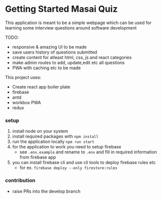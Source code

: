 # Getting Started Masai Quiz

This application is meant to be a simple webpage which can be used for learning some interview questions around software development

TODO:

- responsive & amazing UI to be made
- save users history of questions submitted
- create content for atleast html, css, js and react categories
- make admin routes to add, update,edit etc all questions
- PWA with caching etc to be made

This project uses:
- Create react app boiler plate
- firebase
- antd
- workbox PWA
- redux

### setup
1. install node on your system
1. install required packages with `npm install`
1. run the application locally `npm run start`
1. for the application to work you need to setup firebase
    - see `.env.example` and rename to `.env` and fill in required information from firebase app
1. you can install firebase cli and use cli tools to deploy firebase rules etc
    - for ex. `firebase deploy --only firestore:rules`

### contribution
- raise PRs into the develop branch
